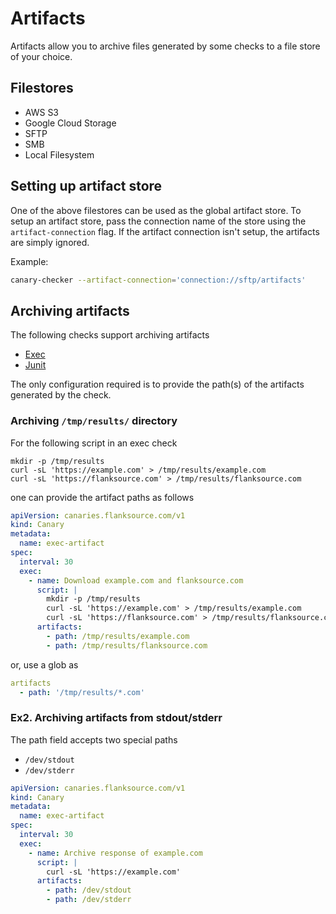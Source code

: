 # Artifacts

Artifacts allow you to archive files generated by some checks to a file store of your choice.

## Filestores

- AWS S3
- Google Cloud Storage
- SFTP
- SMB
- Local Filesystem

## Setting up artifact store

One of the above filestores can be used as the global artifact store. To setup an artifact store, pass the connection name of the store using the `artifact-connection` flag. If the artifact connection isn't setup, the artifacts are simply ignored.

Example:

```bash
canary-checker --artifact-connection='connection://sftp/artifacts'
```

## Archiving artifacts

The following checks support archiving artifacts

- [Exec](../reference/exec)
- [Junit](../reference/junit)

The only configuration required is to provide the path(s) of the artifacts generated by the check.

### Archiving `/tmp/results/` directory

For the following script in an exec check

```
mkdir -p /tmp/results
curl -sL 'https://example.com' > /tmp/results/example.com
curl -sL 'https://flanksource.com' > /tmp/results/flanksource.com
```

one can provide the artifact paths as follows

```yaml title="archive-websites.yaml"
apiVersion: canaries.flanksource.com/v1
kind: Canary
metadata:
  name: exec-artifact
spec:
  interval: 30
  exec:
    - name: Download example.com and flanksource.com
      script: |
        mkdir -p /tmp/results
        curl -sL 'https://example.com' > /tmp/results/example.com
        curl -sL 'https://flanksource.com' > /tmp/results/flanksource.com
      artifacts:
        - path: /tmp/results/example.com
        - path: /tmp/results/flanksource.com
```

or, use a glob as

```yaml
artifacts
  - path: '/tmp/results/*.com'
```

### Ex2. Archiving artifacts from stdout/stderr

The path field accepts two special paths

- `/dev/stdout`
- `/dev/stderr`

```yaml title="archive-website.yaml"
apiVersion: canaries.flanksource.com/v1
kind: Canary
metadata:
  name: exec-artifact
spec:
  interval: 30
  exec:
    - name: Archive response of example.com
      script: |
        curl -sL 'https://example.com'
      artifacts:
        - path: /dev/stdout
        - path: /dev/stderr
```
